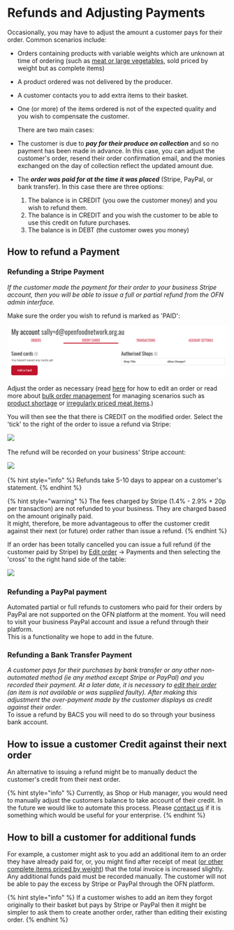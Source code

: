# Refunds and Adjusting Payments

Occasionally, you may have to adjust the amount a customer pays for their order. Common scenarios include:

* Orders containing products with variable weights which are unknown at time of ordering \(such as [meat or large vegetables](../products-1/pricing-irregular-items-kg.md), sold priced by weight but as complete items\)
* A product ordered was not delivered by the producer.
* A customer contacts you to add extra items to their basket.
* One \(or more\) of the items ordered is not of the expected quality and you wish to compensate the customer.

  There are two main cases:

* The customer is due to _**pay for their produce on collection**_ and so no payment has been made in advance. In this case, you can adjust the customer's order, resend their order confirmation email, and the monies exchanged on the day of collection reflect the updated amount due.
* The _**order was paid for at the time it was placed**_ \(Stripe, PayPal, or bank transfer\). In this case there are three options:
  1. The balance is in CREDIT \(you owe the customer money\) and you wish to refund them.
  2. The balance is in CREDIT and you wish the customer to be able to use this credit on future purchases.
  3. The balance is in DEBT \(the customer owes you money\) 

## How to refund a Payment

### Refunding a Stripe Payment

_If the customer made the payment for their order to your business Stripe account, then you will be able to issue a full or partial refund from the OFN admin interface._

Make sure the order you wish to refund is marked as 'PAID':

![](../../.gitbook/assets/image-17.png)

Adjust the order as necessary \(read [here](view-orders.md#editing-an-order) for how to edit an order or read more about [bulk order management](view-orders.md#bulk-order-management) for managing scenarios such as [product shortage](view-orders.md#example-1-you-have-a-stock-shortage-and-must-reduce-customer-order-quantities-for-a-certain-product) or [irregularly priced meat items](../products-1/pricing-irregular-items-kg.md).\)

You will then see the that there is CREDIT on the modified order. Select the 'tick' to the right of the order to issue a refund via Stripe:

![](../../.gitbook/assets/capture-du-2019-02-27-20-04-19.png)

The refund will be recorded on your business' Stripe account:

![](../../.gitbook/assets/stripecredit.png)

{% hint style="info" %}
Refunds take 5-10 days to appear on a customer's statement.
{% endhint %}

{% hint style="warning" %}
The fees charged by Stripe \(1.4% - 2.9% + 20p per transaction\) are not refunded to your business. They are charged based on the amount originally paid.  
It might, therefore, be more advantageous to offer the customer credit against their next \(or future\) order rather than issue a refund.
{% endhint %}

If an order has been totally cancelled you can issue a full refund \(if the customer paid by Stripe\) by [Edit order](view-orders.md#editing-an-order) -&gt; Payments and then selecting the 'cross' to the right hand side of the table:

![](../../.gitbook/assets/stripefullrefund.png)

### Refunding a PayPal payment

Automated partial or full refunds to customers who paid for their orders by PayPal are not supported on the OFN platform at the moment. You will need to visit your business PayPal account and issue a refund through their platform.  
This is a functionality we hope to add in the future.

### Refunding a Bank Transfer Payment

_A customer pays for their purchases by bank transfer or any other non-automated method \(ie any method except Stripe or PayPal\) and you recorded their payment. At a later date, it is necessary to_ [_edit their order_](view-orders.md#editing-an-order) _\(an item is not available or was supplied faulty\). After making this adjustment the over-payment made by the customer displays as credit against their order._  
To issue a refund by BACS you will need to do so through your business bank account.

## How to issue a customer Credit against their next order

An alternative to issuing a refund might be to manually deduct the customer's credit from their next order.

{% hint style="info" %}
Currently, as Shop or Hub manager, you would need to manually adjust the customers balance to take account of their credit. In the future we would like to automate this process. Please [contact us](https://www.openfoodnetwork.org/find-your-local-open-food-network/) if it is something which would be useful for your enterprise.
{% endhint %}

## How to bill a customer for additional funds

For example, a customer might ask to you add an additional item to an order they have already paid for, or, you might find after receipt of meat \([or other complete items priced by weight](../products-1/pricing-irregular-items-kg.md)\) that the total invoice is increased slightly.  
Any additional funds paid must be recorded manually. The customer will not be able to pay the excess by Stripe or PayPal through the OFN platform.

{% hint style="info" %}
If a customer wishes to add an item they forgot originally to their basket but pays by Stripe or PayPal then it might be simpler to ask them to create another order, rather than editing their existing order.
{% endhint %}

